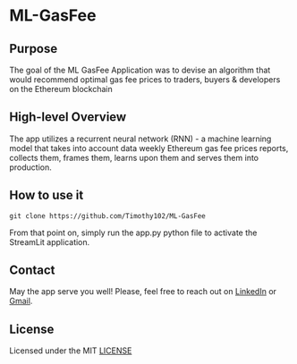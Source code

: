 # ML-GasFee

## Purpose

The goal of the ML GasFee Application was to devise an algorithm that would recommend optimal gas fee prices to traders, buyers & developers on the Ethereum blockchain

## High-level Overview

The app utilizes a recurrent neural network (RNN) - a machine learning model that takes into account data weekly Ethereum gas fee prices reports, collects them, frames them, learns upon them and serves them into production.

## How to use it

```
git clone https://github.com/Timothy102/ML-GasFee
```

From that point on, simply run the app.py python file to activate the StreamLit application.


## Contact

May the app serve you well!
Please, feel free to reach out on [LinkedIn](https://www.linkedin.com/in/tim-cvetko-32842a1a6/) or [Gmail](tim@metawaveai.com).

## License

Licensed under the MIT [LICENSE](LICENSE)
